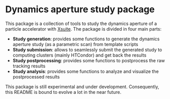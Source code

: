 # Dynamics aperture study package

This package is a collection of tools to study the dynamics aperture of a particle accelerator with [Xsuite](https://github.com/xsuite/xsuite). The package is divided in four main parts:

- **Study generation**: provides some functions to generate the dynamics aperture study (as a parametric scan) from template scripts
- **Study submission**: allows to seamlessly submit the generated study to computing clusters (mainly HTCondor) and get back the results
- **Study postprocessing**: provides some functions to postprocess the raw tracking results
- **Study analysis**: provides some functions to analyze and visualize the postprocessed results

This package is still experimental and under development. Consequently, this README is bound to evolve a lot in the near future.
